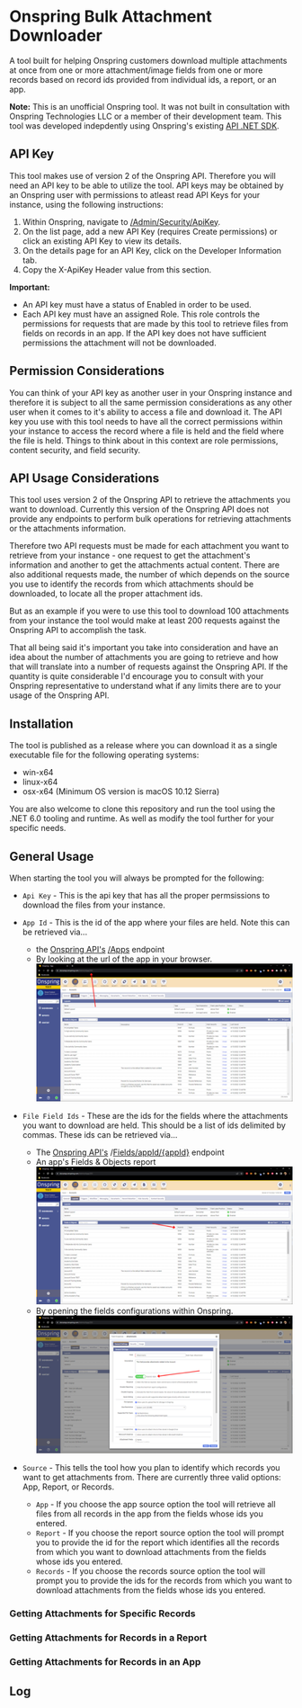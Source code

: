 # Onspring Bulk Attachment Downloader

A tool built for helping Onspring customers download multiple attachments at once from one or more attachment/image fields from one or more records based on record ids provided from individual ids, a report, or an app.

**Note:**
This is an unofficial Onspring tool. It was not built in consultation with Onspring Technologies LLC or a member of their development team. This tool was developed indepdently using Onspring's existing [API .NET SDK](https://github.com/onspring-technologies/onspring-api-sdk).

## API Key

This tool makes use of version 2 of the Onspring API. Therefore you will need an API key to be able to utilize the tool. API keys may be obtained by an Onspring user with permissions to atleast read API Keys for your instance, using the following instructions:

1. Within Onspring, navigate to [/Admin/Security/ApiKey](/Admin/Security/ApiKey).
2. On the list page, add a new API Key (requires Create permissions) or click an existing API Key to view its details.
3. On the details page for an API Key, click on the Developer Information tab.
4. Copy the X-ApiKey Header value from this section.

**Important:**

+ An API key must have a status of Enabled in order to be used.
+ Each API key must have an assigned Role. This role controls the permissions for requests that are made by this tool to retrieve files from fields on records in an app. If the API key does not have sufficient permissions the attachment will not be downloaded.

## Permission Considerations

You can think of your API key as another user in your Onspring instance and therefore it is subject to all the same permission considerations as any other user when it comes to it's ability to access a file and download it. The API key you use with this tool needs to have all the correct permissions within your instance to access the record where a file is held and the field where the file is held. Things to think about in this context are role permissions, content security, and field security.

## API Usage Considerations

This tool uses version 2 of the Onspring API to retrieve the attachments you want to download. Currently this version of the Onspring API does not provide any endpoints to perform bulk operations for retrieving attachments or the attachments information.

Therefore two API requests must be made for each attachment you want to retrieve from your instance - one request to get the attachment's information and another to get the attachments actual content. There are also additional requests made, the number of which depends on the source you use to identify the records from which attachments should be downloaded, to locate all the proper attachment ids.

But as an example if you were to use this tool to download 100 attachments from your instance the tool would make at least 200 requests against the Onspring API to accomplish the task.

That all being said it's important you take into consideration and have an idea about the number of attachments you are going to retrieve and how that will translate into a number of requests against the Onspring API. If the quantity is quite considerable I'd encourage you to consult with your Onspring representative to understand what if any limits there are to your usage of the Onspring API.

## Installation

The tool is published as a release where you can download it as a single executable file for the following operating systems:

+ win-x64
+ linux-x64
+ osx-x64 (Minimum OS version is macOS 10.12 Sierra)

You are also welcome to clone this repository and run the tool using the .NET 6.0 tooling and runtime. As well as modify the tool further for your specific needs.

## General Usage

When starting the tool you will always be prompted for the following:

+ `Api Key` - This is the api key that has all the proper permsissions to download the files from your instance.
+ `App Id` - This is the id of the app where your files are held. Note this can be retrieved via...
  + the [Onspring API's](https://api.onspring.com/swagger/index.html) [/Apps](/Apps) endpoint
  + By looking at the url of the app in your browser.
  ![app-id-url-example.png](/READMEimages/app-id-url-example.png)

+ `File Field Ids` - These are the ids for the fields where the attachments you want to download are held. This should be a list of ids delimited by commas. These ids can be retrieved via...
  + The [Onspring API's](https://api.onspring.com/swagger/index.html) /[Fields/appId/{appId}](Fields/appId/{appId}) endpoint
  + An app's Fields & Objects report
  ![field-and-objects-report-example.png](/READMEimages/field-and-objects-report-example.png)
  + By opening the fields configurations within Onspring.
  ![field-id-example.png](/READMEimages/field-id-example.png)
+ `Source` - This tells the tool how you plan to identify which records you want to get attachments from. There are currently three valid options: App, Report, or Records.
  + `App` - If you choose the app source option the tool will retrieve all files from all records in the app from the fields whose ids you entered.
  + `Report` - If you choose the report source option the tool will prompt you to provide the id for the report which identifies all the records from which you want to download attachments from the fields whose ids you entered.
  + `Records` - If you choose the records source option the tool will prompt you to provide the ids for the records from which you want to download attachments from the fields whose ids you entered.

### Getting Attachments for Specific Records

### Getting Attachments for Records in a Report

### Getting Attachments for Records in an App

## Log

